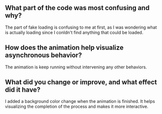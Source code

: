 ## What part of the code was most confusing and why?
The part of fake loading is confusing to me at first, as I was wondering what is actually loading since I conldn't find anything that could be loaded.

## How does the animation help visualize asynchronous behavior?
The animation is keep running without intervening any other behaviors.

## What did you change or improve, and what effect did it have?
I added a background color change when the animation is finished. It helps visualizing the completion of the process and makes it more interactive.